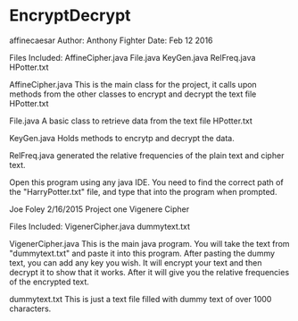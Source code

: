 # EncryptDecrypt
affinecaesar
Author: Anthony Fighter
Date: Feb 12 2016

Files Included:
	AffineCipher.java
	File.java
	KeyGen.java
	RelFreq.java
	HPotter.txt
	
AffineCipher.java
	This is the main class for the project, it calls upon methods from the other classes
	to encrypt and decrypt the text file HPotter.txt
	
File.java
	A basic class to retrieve data from the text file HPotter.txt
		
KeyGen.java
	Holds methods to encrytp and decrypt the data.
			
RelFreq.java
	generated the relative frequencies of the plain text and cipher text.

Open this program using any java IDE.
You need to find the correct path of the "HarryPotter.txt" file, and type that into the program when prompted.

Joe Foley
2/16/2015
Project one
Vigenere Cipher

Files Included:
	VigenerCipher.java
	dummytext.txt
	
VigenerCipher.java
	This is the main java program. You will take the text from "dummytext.txt" and paste it into this program. After pasting the 		dummy text, you can add any key you wish. It will encrypt your text and then decrypt it to show that it works. After it will 	give you the relative frequencies of the encrypted text.

dummytext.txt
	This is just a text file filled with dummy text of over 1000 characters.

